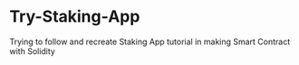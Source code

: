 # Try-Staking-App
Trying to follow and recreate Staking App tutorial in making Smart Contract with Solidity